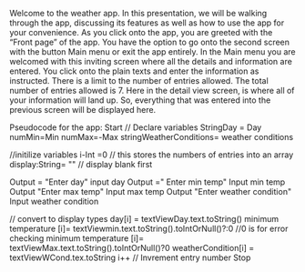 Welcome to the weather app.
In this presentation, we will be walking through the app, discussing its features as well as how to use the app for your convenience. 
As you click onto the app, you are greeted with the “Front page” of the app. You have the option to go onto the second screen with the button Main menu or exit the app entirely.
In the Main menu you are welcomed with this inviting screen where all the details and information are entered. 
You click onto the plain texts and enter the information as instructed. There is a limit to the number of entries allowed. 
The total number of entries allowed is 7.
Here in the detail view screen, is where all of your information will land up. So, everything that was entered into the previous screen will be displayed here. 

Pseudocode for the app:
Start
   // Declare variables
   StringDay = Day
   numMin=Min
   numMax=-Max
   stringWeatherConditions= weather conditions

   //initilize variables
   i-Int =0 // this stores the numbers of entries into an array
   display:String= "" // display blank first

   Output = "Enter day"
   input day
   Output =" Enter min temp"
   Input min temp
   Output "Enter max temp"
   Input max temp
   Output "Enter weather condition"
   Input weather condition

   // convert to display types
   day[i] = textViewDay.text.toString()
   minimum temperature [i]=
                 textViewmin.text.toString().toIntOrNull()?:0 //0 is for error checking
        minimum temperature [i]=
        textViewMax.text.toString().toIntOrNull()?0
        weatherCondition[i] = textViewWCond.tex.toString
        i++ // Invrement entry number
Stop        
 

